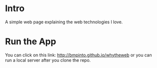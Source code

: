 # Intro
  
A simple web page explaining the web technologies I love.

# Run the App

You can click on this link: http://bmpinto.github.io/whytheweb
or you can run a local server after you clone the repo.
